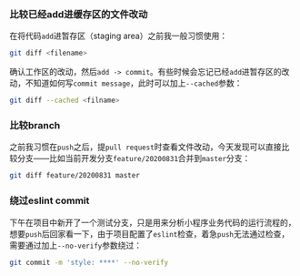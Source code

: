 ### 比较已经add进缓存区的文件改动
在将代码`add`进暂存区（staging area）之前我一般习惯使用：
```bash
git diff <filename>
```

确认工作区的改动，然后`add -> commit`。有些时候会忘记已经`add`进暂存区的改动，不知道如何写`commit message`，此时可以加上`--cached`参数：
```bash
git diff --cached <filname>
```

### 比较branch
之前我习惯在`push`之后，提`pull request`时查看文件改动，今天发现可以直接比较分支——比如当前开发分支`feature/20200831`合并到`master`分支：
```bash
git diff feature/20200831 master
```

### 绕过eslint commit
下午在项目中新开了一个测试分支，只是用来分析小程序业务代码的运行流程的，想要`push`后回家看一下，由于项目配置了`eslint`检查，着急`push`无法通过检查，需要通过加上`--no-verify`参数绕过：
```bash
git commit -m 'style: ****' --no-verify
```
